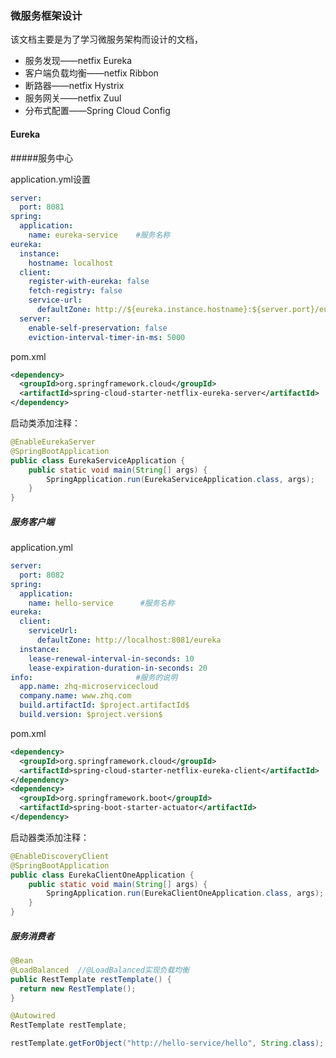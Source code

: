 ### 微服务框架设计

该文档主要是为了学习微服务架构而设计的文档，

- 服务发现——netfix Eureka
- 客户端负载均衡——netfix Ribbon
- 断路器——netfix Hystrix
- 服务网关——netfix Zuul
- 分布式配置——Spring Cloud Config

#### Eureka

#####服务中心

application.yml设置

~~~yml
server:
  port: 8081
spring:
  application:
    name: eureka-service    #服务名称
eureka:
  instance:
    hostname: localhost
  client:
    register-with-eureka: false
    fetch-registry: false
    service-url:
      defaultZone: http://${eureka.instance.hostname}:${server.port}/eureka/
  server:
    enable-self-preservation: false
    eviction-interval-timer-in-ms: 5000
~~~

pom.xml

~~~xml
<dependency>
  <groupId>org.springframework.cloud</groupId>
  <artifactId>spring-cloud-starter-netflix-eureka-server</artifactId>
</dependency>
~~~

启动类添加注释：

~~~~java
@EnableEurekaServer
@SpringBootApplication
public class EurekaServiceApplication {
    public static void main(String[] args) {
        SpringApplication.run(EurekaServiceApplication.class, args);
    }
}
~~~~

##### 服务客户端

application.yml

~~~yml
server:
  port: 8082
spring:
  application:
    name: hello-service      #服务名称
eureka:
  client:
    serviceUrl:
      defaultZone: http://localhost:8081/eureka
  instance:
    lease-renewal-interval-in-seconds: 10
    lease-expiration-duration-in-seconds: 20
info:                       #服务的说明
  app.name: zhq-microservicecloud
  company.name: www.zhq.com
  build.artifactId: $project.artifactId$
  build.version: $project.version$
~~~

pom.xml

~~~xml
<dependency>
  <groupId>org.springframework.cloud</groupId>
  <artifactId>spring-cloud-starter-netflix-eureka-client</artifactId>
</dependency>
<dependency>
  <groupId>org.springframework.boot</groupId>
  <artifactId>spring-boot-starter-actuator</artifactId>
</dependency>
~~~

启动器类添加注释：

~~~java
@EnableDiscoveryClient
@SpringBootApplication
public class EurekaClientOneApplication {
    public static void main(String[] args) {
        SpringApplication.run(EurekaClientOneApplication.class, args);
    }
}
~~~

##### 服务消费者

~~~java
@Bean
@LoadBalanced  //@LoadBalanced实现负载均衡
public RestTemplate restTemplate() {
  return new RestTemplate();
}
~~~

~~~java
@Autowired
RestTemplate restTemplate;

restTemplate.getForObject("http://hello-service/hello", String.class);
~~~

